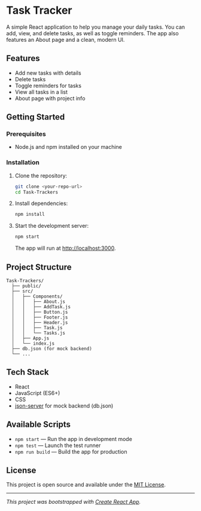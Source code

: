 # Task Tracker

A simple React application to help you manage your daily tasks. You can add, view, and delete tasks, as well as toggle reminders. The app also features an About page and a clean, modern UI.

## Features
- Add new tasks with details
- Delete tasks
- Toggle reminders for tasks
- View all tasks in a list
- About page with project info

## Getting Started

### Prerequisites
- Node.js and npm installed on your machine

### Installation
1. Clone the repository:
   ```bash
   git clone <your-repo-url>
   cd Task-Trackers
   ```
2. Install dependencies:
   ```bash
   npm install
   ```
3. Start the development server:
   ```bash
   npm start
   ```
   The app will run at [http://localhost:3000](http://localhost:3000).

## Project Structure
```
Task-Trackers/
  ├── public/
  ├── src/
  │   ├── Components/
  │   │   ├── About.js
  │   │   ├── AddTask.js
  │   │   ├── Button.js
  │   │   ├── Footer.js
  │   │   ├── Header.js
  │   │   ├── Task.js
  │   │   └── Tasks.js
  │   ├── App.js
  │   └── index.js
  ├── db.json (for mock backend)
  └── ...
```

## Tech Stack
- React
- JavaScript (ES6+)
- CSS
- [json-server](https://github.com/typicode/json-server) for mock backend (db.json)

## Available Scripts
- `npm start` — Run the app in development mode
- `npm test` — Launch the test runner
- `npm run build` — Build the app for production

## License
This project is open source and available under the [MIT License](LICENSE).

---

*This project was bootstrapped with [Create React App](https://github.com/facebook/create-react-app).*

